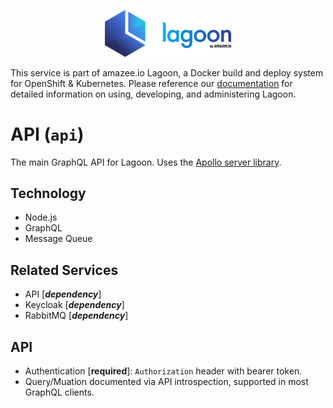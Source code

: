 <p align="center"><img
src="https://raw.githubusercontent.com/amazeeio/lagoon/main/docs/images/lagoon-logo.png"
alt="The Lagoon logo is a blue hexagon split in two pieces with an L-shaped cut"
width="40%"></p>

This service is part of amazee.io Lagoon, a Docker build and deploy system for
OpenShift & Kubernetes. Please reference our [documentation] for detailed
information on using, developing, and administering Lagoon.

# API (`api`)

The main GraphQL API for Lagoon. Uses the [Apollo server library](https://www.apollographql.com/docs/apollo-server/v1/).

## Technology

* Node.js
* GraphQL
* Message Queue

## Related Services

* API [***dependency***]
* Keycloak [***dependency***]
* RabbitMQ [***dependency***]

## API

* Authentication [**required**]: `Authorization` header with bearer token.
* Query/Muation documented via API introspection, supported in most GraphQL
  clients.

[documentation]: https://docs.lagoon.sh/

